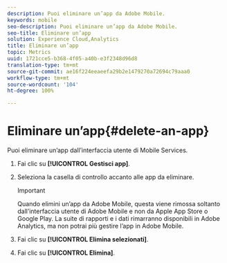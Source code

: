 ```yaml
---
description: Puoi eliminare un’app da Adobe Mobile.
keywords: mobile
seo-description: Puoi eliminare un’app da Adobe Mobile.
seo-title: Eliminare un’app
solution: Experience Cloud,Analytics
title: Eliminare un’app
topic: Metrics
uuid: 1721cce5-b368-4f05-a40b-e3f2348d96d8
translation-type: tm+mt
source-git-commit: ae16f224eeaeefa29b2e1479270a72694c79aaa0
workflow-type: tm+mt
source-wordcount: '104'
ht-degree: 100%

---
```



# Eliminare un’app{#delete-an-app}

Puoi eliminare un’app dall’interfaccia utente di Mobile Services.

1. Fai clic su **[!UICONTROL Gestisci app]**.
1. Seleziona la casella di controllo accanto alle app da eliminare.

   >[!IMPORTANT]
   >
   >Quando elimini un’app da Adobe Mobile, questa viene rimossa soltanto dall’interfaccia utente di Adobe Mobile e non da Apple App Store o Google Play. La suite di rapporti e i dati rimarranno disponibili in Adobe Analytics, ma non potrai più gestire l’app in Adobe Mobile.

1. Fai clic su **[!UICONTROL Elimina selezionati]**.
1. Fai clic su **[!UICONTROL Elimina]**.
